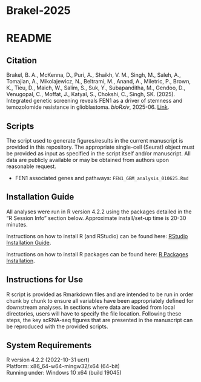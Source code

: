 # Brakel-2025

# README

## Citation
Brakel, B. A., McKenna, D., Puri, A., Shaikh, V. M., Singh, M., Saleh, A., Tomajian, A., Mikolajewicz, N., Beltrami, M., Anand, A., Miletric, P., Brown, K., Tieu, D., Maich, W., Salim, S., Suk, Y., Subapanditha, M., Gendoo, D., Venugopal, C., Moffat, J., Katyal, S., Chokshi, C., Singh, SK. (2025). Integrated genetic screening reveals FEN1 as a driver of stemness and temozolomide resistance in glioblastoma. *bioRxiv*, 2025-06. [Link](https://www.biorxiv.org/content/10.1101/2025.06.18.660339v1.full).

## Scripts

The script used to generate figures/results in the current manuscript is provided in this repository. The appropriate single-cell (Seurat) object must be provided as input as specified in the script itself and/or manuscript. All data are publicly available or may be obtained from authors upon reasonable request.

- FEN1 associated genes and pathways: `FEN1_GBM_analysis_010625.Rmd`

## Installation Guide

All analyses were run in R version 4.2.2 using the packages detailed in the “R Session Info” section below. Approximate install/set-up time is 20-30 minutes.

Instructions on how to install R (and RStudio) can be found here: [RStudio Installation Guide](https://rstudio-education.github.io/hopr/starting.html).

Instructions on how to install R packages can be found here: [R Packages Installation](https://rstudio-education.github.io/hopr/packages2.html).

## Instructions for Use

R script is provided as Rmarkdown files and are intended to be run in order chunk by chunk to ensure all variables have been appropriately defined for downstream analyses. In sections where data are loaded from local directories, users will have to specify the file location. Following these steps, the key scRNA-seq figures that are presented in the manuscript can be reproduced with the provided scripts.

## System Requirements

R version 4.2.2 (2022-10-31 ucrt)  
Platform: x86_64-w64-mingw32/x64 (64-bit)  
Running under: Windows 10 x64 (build 19045)  

